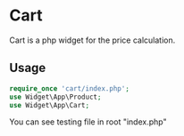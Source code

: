 # Cart

Cart is a php widget for the price calculation.

## Usage

```php
require_once 'cart/index.php';
use Widget\App\Product;
use Widget\App\Cart;
```

You can see testing file in root "index.php"
